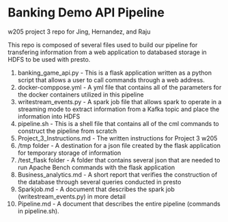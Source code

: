 # Banking Demo API Pipeline
w205 project 3 repo for Jing, Hernandez, and Raju

This repo is composed of several files used to build our pipeline for transfering information from a web application to databased storage in HDFS to be used with presto.

1. banking_game_api.py - This is a flask application written as a python script that allows a user to call commands through a web address.
2. docker-comppose.yml - A yml file that contains all of the parameters for the docker containers utilized in this pipeline
3. writestream_events.py - A spark job file that allows spark to operate in a streaming mode to extract information from a Kafka topic and place the information into HDFS
4. pipeline.sh - This is a shell file that contains all of the cml commands to construct the pipeline from scratch
5. Project_3_Instructions.md - The written instructions for Project 3 w205
6. /tmp folder - A destination for a json file created by the flask application for temporary storage of information
7. /test_flask folder - A folder that contains several json that are needed to run Apache Bench commands with the flask application
8. Business_analytics.md - A short report that verifies the construction of the database through several queries conducted in presto
9. Sparkjob.md - A document that describes the spark job (writestream_events.py) in more detail
10. Pipeline.md - A document that describes the entire pipeline (commands in pipeline.sh).

